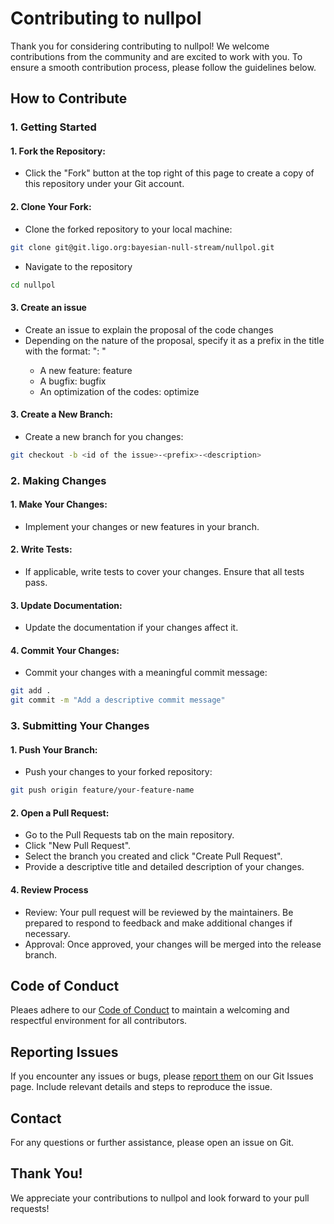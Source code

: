 # Contributing to nullpol

Thank you for considering contributing to nullpol! We welcome contributions from the community and are excited to work with you. To ensure a smooth contribution process, please follow the guidelines below.

## How to Contribute
### 1. Getting Started
#### 1. Fork the Repository:
- Click the "Fork" button at the top right of this page to create a copy of this repository under your Git account.

#### 2. Clone Your Fork:
- Clone the forked repository to your local machine:
```bash
git clone git@git.ligo.org:bayesian-null-stream/nullpol.git
```
- Navigate to the repository
```bash
cd nullpol
```

#### 3. Create an issue
- Create an issue to explain the proposal of the code changes
- Depending on the nature of the proposal, specify it as a prefix in the title with the format: "<prefix>: <description>"
  - A new feature: feature
  - A bugfix: bugfix
  - An optimization of the codes: optimize

#### 3. Create a New Branch:
- Create a new branch for you changes:
```bash
git checkout -b <id of the issue>-<prefix>-<description>
```

### 2. Making Changes
#### 1. Make Your Changes:
- Implement your changes or new features in your branch.

#### 2. Write Tests:
- If applicable, write tests to cover your changes. Ensure that all tests pass.

#### 3. Update Documentation:
- Update the documentation if your changes affect it.

#### 4. Commit Your Changes:
- Commit your changes with a meaningful commit message:
```bash
git add .
git commit -m "Add a descriptive commit message"
```

### 3. Submitting Your Changes
#### 1. Push Your Branch:
- Push your changes to your forked repository:
```bash
git push origin feature/your-feature-name
```

#### 2. Open a Pull Request:
- Go to the Pull Requests tab on the main repository.
- Click "New Pull Request".
- Select the branch you created and click "Create Pull Request".
- Provide a descriptive title and detailed description of your changes.

#### 4. Review Process
- Review: Your pull request will be reviewed by the maintainers. Be prepared to respond to feedback and make additional changes if necessary.
- Approval: Once approved, your changes will be merged into the release branch.

## Code of Conduct
Pleaes adhere to our [Code of Conduct](CODE_OF_CONDUCT.md) to maintain a welcoming and respectful environment for all contributors.

## Reporting Issues
If you encounter any issues or bugs, please [report them](https://git.ligo.org/bayesian-null-stream/nullpol/-/issues) on our Git Issues page. Include relevant details and steps to reproduce the issue.

## Contact
For any questions or further assistance, please open an issue on Git.

## Thank You!

We appreciate your contributions to nullpol and look forward to your pull requests!